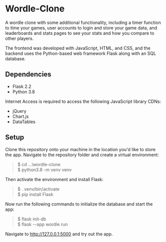 # Wordle-Clone
A wordle clone with some additional functionality, including a timer function to time your games, user accounts to login and store your game data, and leaderboards and stats pages to see your stats and how you compare to other players.

The frontend was developed with JavaScript, HTML, and CSS, and the backend uses the Python-based web framework Flask along with an SQL database.

## Dependencies
- Flask 2.2  
- Python 3.8  

Internet Access is required to access the following JavaScript library CDNs:
- jQuery
- Chart.js
- DataTables

## Setup
Clone this repository onto your machine in the location you'd like to store the app. Navigate to the repository folder and create a virtual environment:
> $ cd ...\wordle-clone  
> $ python3.8 -m venv venv  

Then activate the environment and install Flask:
> $ . venv/bin/activate  
> $ pip install Flask

Now run the following commands to initialize the database and start the app:
> $ flask init-db  
> $ flask --app wordle run

Navigate to http://127.0.0.1:5000 and try out the app.
